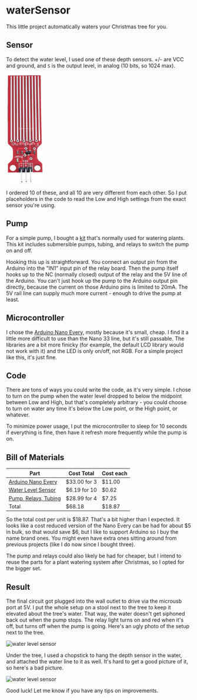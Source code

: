 # waterSensor

This little project automatically waters your Christmas tree for you.

## Sensor

To detect the water level, I used one of these depth sensors.  +/- are VCC and ground, and `S` is the output level, in analog (10 bits, so 1024 max).

<img src="waterLevelSensor.jpg" alt="water level sensor" width="100"/>

I ordered 10 of these, and all 10 are very different from each other.  So I put placeholders in the code to read the Low and High settings from the exact sensor you're using.  

## Pump

For a simple pump, I bought a [kit](https://smile.amazon.com/gp/product/B07TMVNTDK) that's normally used for watering plants.  This kit includes submersible pumps, tubing, and relays to switch the pump on and off.  

Hooking this up is straightforward.  You connect an output pin from the Arduino into the "IN1" input pin of the relay board.  Then the pump itself hooks up to the NC (normally closed) output of the relay and the 5V line of the Arduino.  You can't just hook up the pump to the Arduino output pin directly, because the current on those Arduino pins is limited to 20mA.  The 5V rail line can supply much more current - enough to drive the pump at least.

## Microcontroller

I chose the [Arduino Nano Every](https://store.arduino.cc/usa/nano-every), mostly because it's small, cheap.  I find it a little more difficult to use than the Nano 33 line, but it's still passable.  The libraries are a bit more finicky (for example, the default LCD library would not work with it) and the LED is only on/off, not RGB.  For a simple project like this, it's just fine.

## Code

There are tons of ways you could write the code, as it's very simple.  I chose to turn on the pump when the water level dropped to below the midpoint between Low and High, but that's completely arbitrary - you could choose to turn on water any time it's below the Low point, or the High point, or whatever.

To minimize power usage, I put the microcontroller to sleep for 10 seconds if everything is fine, then have it refresh more frequently while the pump is on.

## Bill of Materials

| Part | Cost Total | Cost each |
| ---- | ---------- | --------- |
| [Arduino Nano Every](https://smile.amazon.com/gp/product/B07YQ56B6Q) | $33.00 for 3 | $11.00 |
| [Water Level Sensor](https://smile.amazon.com/gp/product/B07THDH7Y4) | $6.19 for 10 | $0.62 |
| [Pump, Relays, Tubing](https://smile.amazon.com/gp/product/B07TMVNTDK) | $28.99 for 4 | $7.25 | 
| Total | $68.18 | $18.87 | 

So the total cost per unit is $18.87.  That's a bit higher than I expected.  It looks like a cost reduced version of the Nano Every can be had for about $5 in bulk, so that would save $6, but I like to support Arduino so I buy the name brand ones.  You might even have extra ones sitting around from previous projects (like I do now since I bought three).  

The pump and relays could also likely be had for cheaper, but I intend to reuse the parts for a plant watering system after Christmas, so I opted for the bigger set.

## Result

The final circuit got plugged into the wall outlet to drive via the microusb port at 5V.  I put the whole setup on a stool next to the tree to keep it elevated about the tree's water.  That way, the water doesn't get siphoned back out when the pump stops.  The relay light turns on and red when it's off, but turns off when the pump is going.  Here's an ugly photo of the setup next to the tree.

<img src="circuitAndPump.jpg" alt="water level sensor" width="200"/>

Under the tree, I used a chopstick to hang the depth sensor in the water, and attached the water line to it as well.  It's hard to get a good picture of it, so here's a bad picture.

<img src="depthSensorAndTree.jpg" alt="water level sensor" width="200"/>

Good luck!  Let me know if you have any tips on improvements.
